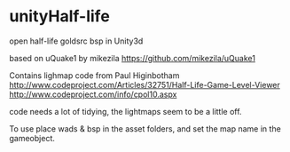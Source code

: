 # unityHalf-life
open half-life goldsrc bsp in Unity3d 


based on uQuake1 by mikezila https://github.com/mikezila/uQuake1

Contains lighmap code from Paul Higinbotham http://www.codeproject.com/Articles/32751/Half-Life-Game-Level-Viewer http://www.codeproject.com/info/cpol10.aspx


code needs a lot of tidying, the lightmaps seem to be a little off.

To use place wads & bsp in the asset folders, and set the map name in the gameobject.
